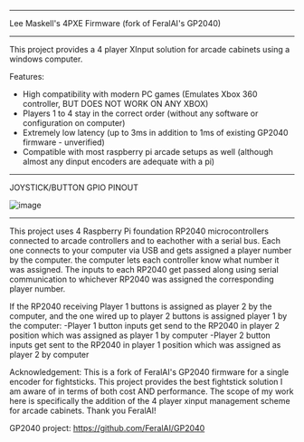 ******************************************************
Lee Maskell's 4PXE Firmware (fork of FeralAI's GP2040)
******************************************************

This project provides a 4 player XInput solution for arcade cabinets using a windows computer.

Features:
* High compatibility with modern PC games (Emulates Xbox 360 controller, BUT DOES NOT WORK ON ANY XBOX)
* Players 1 to 4 stay in the correct order (without any software or configuration on computer)
* Extremely low latency (up to 3ms in addition to 1ms of existing GP2040 firmware - unverified)
* Compatible with most raspberry pi arcade setups as well (although almost any dinput encoders are adequate with a pi)

******************************************************
JOYSTICK/BUTTON GPIO PINOUT

![image](https://user-images.githubusercontent.com/29419798/161194361-953cf7bf-aeda-4b18-8b6f-2e04e53bc69e.png)

******************************************************
This project uses 4 Raspberry Pi foundation RP2040 microcontrollers connected to arcade controllers and to eachother with a serial bus. Each one connects to your computer via USB and gets assigned a player number by the computer. the computer lets each controller know what number it was assigned. The inputs to each RP2040 get passed along using serial communication to whichever RP2040 was assigned the corresponding player number.

If the RP2040 receiving Player 1 buttons is assigned as player 2 by the computer, and the one wired up to player 2 buttons is assigned player 1 by the computer:
-Player 1 button inputs get send to the RP2040 in player 2 position which was assigned as player 1 by computer
-Player 2 button inputs get sent to the RP2040 in player 1 position which was assigned as player 2 by computer




Acknowledgement:
This is a fork of FeralAI's GP2040 firmware for a single encoder for fightsticks. This project provides the best fightstick solution I am aware of in terms of both cost AND performance. The scope of my work here is specifically the addition of the 4 player xinput management scheme for arcade cabinets. Thank you FeralAI! 

GP2040 project:
https://github.com/FeralAI/GP2040
